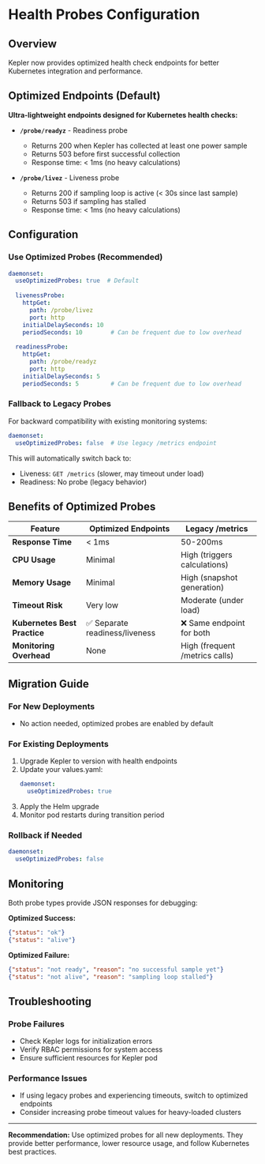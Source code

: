 # Health Probes Configuration

## Overview

Kepler now provides optimized health check endpoints for better Kubernetes integration and performance.

## Optimized Endpoints (Default)

**Ultra-lightweight endpoints designed for Kubernetes health checks:**

- **`/probe/readyz`** - Readiness probe
  - Returns 200 when Kepler has collected at least one power sample
  - Returns 503 before first successful collection
  - Response time: < 1ms (no heavy calculations)

- **`/probe/livez`** - Liveness probe  
  - Returns 200 if sampling loop is active (< 30s since last sample)
  - Returns 503 if sampling has stalled
  - Response time: < 1ms (no heavy calculations)

## Configuration

### Use Optimized Probes (Recommended)

```yaml
daemonset:
  useOptimizedProbes: true  # Default
  
  livenessProbe:
    httpGet:
      path: /probe/livez
      port: http
    initialDelaySeconds: 10
    periodSeconds: 10        # Can be frequent due to low overhead
    
  readinessProbe:
    httpGet:
      path: /probe/readyz
      port: http
    initialDelaySeconds: 5
    periodSeconds: 5         # Can be frequent due to low overhead
```

### Fallback to Legacy Probes

For backward compatibility with existing monitoring systems:

```yaml
daemonset:
  useOptimizedProbes: false  # Use legacy /metrics endpoint
```

This will automatically switch back to:
- Liveness: `GET /metrics` (slower, may timeout under load)
- Readiness: No probe (legacy behavior)

## Benefits of Optimized Probes

| Feature | Optimized Endpoints | Legacy /metrics |
|---------|-------------------|------------------|
| **Response Time** | < 1ms | 50-200ms |
| **CPU Usage** | Minimal | High (triggers calculations) |
| **Memory Usage** | Minimal | High (snapshot generation) |
| **Timeout Risk** | Very low | Moderate (under load) |
| **Kubernetes Best Practice** | ✅ Separate readiness/liveness | ❌ Same endpoint for both |
| **Monitoring Overhead** | None | High (frequent /metrics calls) |

## Migration Guide

### For New Deployments
- No action needed, optimized probes are enabled by default

### For Existing Deployments  
1. Upgrade Kepler to version with health endpoints
2. Update your values.yaml:
   ```yaml
   daemonset:
     useOptimizedProbes: true
   ```
3. Apply the Helm upgrade
4. Monitor pod restarts during transition period

### Rollback if Needed
```yaml
daemonset:
  useOptimizedProbes: false
```

## Monitoring

Both probe types provide JSON responses for debugging:

**Optimized Success:**
```json
{"status": "ok"}
{"status": "alive"}
```

**Optimized Failure:**
```json
{"status": "not ready", "reason": "no successful sample yet"}
{"status": "not alive", "reason": "sampling loop stalled"}
```

## Troubleshooting

### Probe Failures
- Check Kepler logs for initialization errors
- Verify RBAC permissions for system access
- Ensure sufficient resources for Kepler pod

### Performance Issues  
- If using legacy probes and experiencing timeouts, switch to optimized endpoints
- Consider increasing probe timeout values for heavy-loaded clusters

---

**Recommendation:** Use optimized probes for all new deployments. They provide better performance, lower resource usage, and follow Kubernetes best practices.